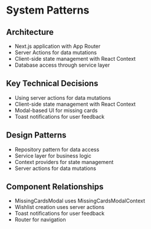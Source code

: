 # System Patterns

## Architecture

- Next.js application with App Router
- Server Actions for data mutations
- Client-side state management with React Context
- Database access through service layer

## Key Technical Decisions

- Using server actions for data mutations
- Client-side state management with React Context
- Modal-based UI for missing cards
- Toast notifications for user feedback

## Design Patterns

- Repository pattern for data access
- Service layer for business logic
- Context providers for state management
- Server actions for data mutations

## Component Relationships

- MissingCardsModal uses MissingCardsModalContext
- Wishlist creation uses server actions
- Toast notifications for user feedback
- Router for navigation
